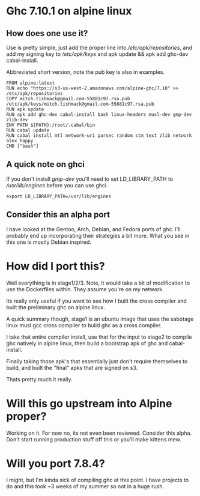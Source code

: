 # Ghc 7.10.1 on alpine linux

## How does one use it?

Use is pretty simple, just add the proper line into */etc/apk/repositories*, and add my signing key to */etc/apk/keys* and apk update && apk add ghc-dev cabal-install.

Abbreviated short version, note the pub key is also in examples.

```
FROM alpine:latest
RUN echo "https://s3-us-west-2.amazonaws.com/alpine-ghc/7.10" >> /etc/apk/repositories
COPY mitch.tishmack@gmail.com-55881c97.rsa.pub /etc/apk/keys/mitch.tishmack@gmail.com-55881c97.rsa.pub
RUN apk update
RUN apk add ghc-dev cabal-install bash linux-headers musl-dev gmp-dev zlib-dev
ENV PATH ${PATH}:/root/.cabal/bin
RUN cabal update 
RUN cabal install mtl network-uri parsec random stm text zlib network alex happy
CMD ["bash"]
```

## A quick note on ghci

If you don't install *gmp-dev* you'll need to set LD_LIBRARY_PATH to */usr/lib/engines* before you can use ghci.

```export LD_LIBRARY_PATH=/usr/lib/engines```

## Consider this an alpha port

I have looked at the Gentoo, Arch, Debian, and Fedora ports of ghc. I'll probably end up incorporating their strategies a bit more. What you see in this one is mostly Debian inspired.

# How did I port this?

Well everything is in stage1/2/3. Note, it would take a bit of modification to use the Dockerfiles within. They assume you're on my network.

Its really only useful if you want to see how I built the cross compiler and built the preliminary ghc on alpine linux.

A quick summary though, stage1 is an ubuntu image that uses the sabotage linux musl gcc cross compiler to build ghc as a cross compiler.

I take that entire compiler install, use that for the input to stage2 to compile ghc natively in alpine linux, then build a bootstrap apk of ghc and cabal-install.

Finally taking those apk's that essentially just don't require themselves to build, and built the "final" apks that are signed on s3.

Thats pretty much it really.

# Will this go upstream into Alpine proper?

Working on it. For now no, its not even been reviewed. Consider this alpha. Don't start running production stuff off this or you'll make kittens mew.

# Will you port 7.8.4?

I might, but I'm kinda sick of compiling ghc at this point. I have projects to do and this took ~3 weeks of my summer so not in a huge rush.
